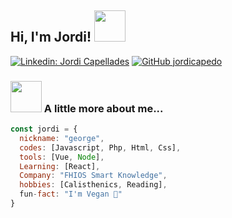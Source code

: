 <h2> Hi, I'm Jordi! <img src="https://media.giphy.com/media/UowWJdCjKLFF15Rmet/giphy.gif" width="50"></h2>










[![Linkedin: Jordi Capellades](https://img.shields.io/badge/-jordicapellades-blue?style=flat-square&logo=Linkedin&logoColor=white&link=https://www.linkedin.com/in/jordicapellades/)](https://www.linkedin.com/in/kapatiuska/)
[![GitHub jordicapedo](https://img.shields.io/github/followers/jordicapedo?label=follow&style=social)](https://github.com/jordicapedo)


### <img src="https://media.giphy.com/media/VgCDAzcKvsR6OM0uWg/giphy.gif" width="50"> A little more about me...  

```javascript
const jordi = {
  nickname: "george",
  codes: [Javascript, Php, Html, Css],
  tools: [Vue, Node],
  Learning: [React],
  Company: "FHIOS Smart Knowledge",
  hobbies: [Calisthenics, Reading],
  fun-fact: "I'm Vegan 🌱"
}
```




<!--
**jordicapedo/jordicapedo** is a ✨ _special_ ✨ repository because its `README.md` (this file) appears on your GitHub profile.

Here are some ideas to get you started:

- 🔭 I’m currently working on ...
- 🌱 I’m currently learning ...
- 👯 I’m looking to collaborate on ...
- 🤔 I’m looking for help with ...
- 💬 Ask me about ...
- 📫 How to reach me: ...
- 😄 Pronouns: ...
- ⚡ Fun fact: ...
-->
